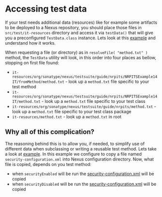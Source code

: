 Accessing test data
===================

If your test needs additional data (resources) like for example some artifacts to be deployed to a Nexus repository, you should place those files in `src/test/it-resources` directory and access it via `testData()` that will give you a preconfigured `TestData.class` instance.
Lets look at this [example][nrpits-example-14] and understand how it works.

When requesting a file (or directory) as in `resolveFile( "method.txt" )` method, the `TestData` utility will look, in this order into four places as bellow, stopping on first file found:
* `it-resources/org/sonatype/nexus/testsuite/guide/nrpits/NRPITSExample14IT/fromMethod/method.txt` - look up a `method.txt` file specific to your test method
* `it-resources/org/sonatype/nexus/testsuite/guide/nrpits/NRPITSExample14IT/method.txt` - look up a `method.txt` file specific to your test class
* `it-resources/org/sonatype/nexus/testsuite/guide/nrpits/method.txt` - look up a `method.txt` file specific to your test class package
* `it-resources/method.txt` - look up a `method.txt` in root

Why all of this complication?
-----------------------------

The reasoning behind this is to allow you, if needed, to simplify use of different data when subclassing or writing a reusable test method.
Lets take a look at [example][nrpits-example-15]. In this example we configure to copy a file named `security-configuration.xml` into Nexus configuration directory.
Now, what file is copied, depends on you test method:
* when `securityEnabled` will be run the [security-configuration.xml][nrpits-example-15-se] will be copied
* when `securityDisabled` will be run the [security-configuration.xml][nrpits-example-15-sd] will be copied

[nrpits-example-14]: ../src/test/java/org/sonatype/nexus/testsuite/guide/nrpits/NRPITSExample14IT.java
[nrpits-example-15]: ../src/test/java/org/sonatype/nexus/testsuite/guide/nrpits/NRPITSExample15IT.java
[nrpits-example-15-se]: ../src/test/it-resources/org/sonatype/nexus/testsuite/guide/nrpits/NRPITSExample15IT/anonymousEnabled/security-configuration.xml
[nrpits-example-15-sd]: ../src/test/it-resources/org/sonatype/nexus/testsuite/guide/nrpits/NRPITSExample15IT/anonymousDisabled/security-configuration.xml




